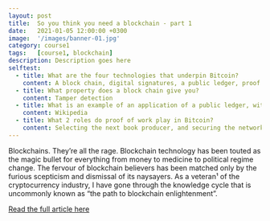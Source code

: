 ```yaml
---
layout: post
title:  So you think you need a blockchain - part 1
date:   2021-01-05 12:00:00 +0300
image:  '/images/banner-01.jpg'
category: course1
tags:   [course1, blockchain]
description: Description goes here
selftest:
  - title: What are the four technologies that underpin Bitcoin?
    content: A block chain, digital signatures, a public ledger, proof of work
  - title: What property does a block chain give you?
    content: Tamper detection
  - title: What is an example of an application of a public ledger, without the other three technologies?
    content: Wikipedia
  - title: What 2 roles do proof of work play in Bitcoin?
    content: Selecting the next book producer, and securing the network
---
```


Blockchains. They’re all the rage. Blockchain technology has been touted as the magic bullet for everything from money to medicine to political regime change. The fervour of blockchain believers has been matched only by the furious scepticism and dismissal of its naysayers.
As a veteran¹ of the cryptocurrency industry, I have gone through the knowledge cycle that is uncommonly known as “the path to blockchain enlightenment”.

[Read the full article here](https://medium.com/@cayle/so-you-think-you-need-a-blockchain-part-i-a75389808c00)
